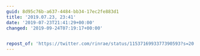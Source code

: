 ```yaml
---
guid: 8d95c76b-a637-4484-bb34-17ec2fe883d1
title: '2019.07.23, 23:41'
date: '2019-07-23T21:41:29+00:00'
changed: '2019-09-24T07:19:17+00:00'


repost_of: 'https://twitter.com/rinrae/status/1153716993377390593?s=20'
---
```


